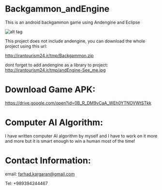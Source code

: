 # Backgammon_andEngine
This is an android backgammon game using Andengine and Eclipse

![alt tag](http://imgh.us/photo5825876980019603390.jpg)

This project does not include andengine, you can download the whole project using this url:

http://irantourism24.ir/tmp/Backgammon.zip

dont forget to add andengine as a library to project:
http://irantourism24.ir/tmp/andEngine-See_me.jpg


# Download Game APK:
https://drive.google.com/open?id=0B_R_DM9vCaA_WEh0YTNOVWtSTkk


# Computer AI Algorithm:
I have written computer AI algorithm by myself and I have to work on it more and more but it is smart enough to win a human most of the time!

# Contact Information:

email: farhad.kargaran@gmail.com

Tel: +989394244467
